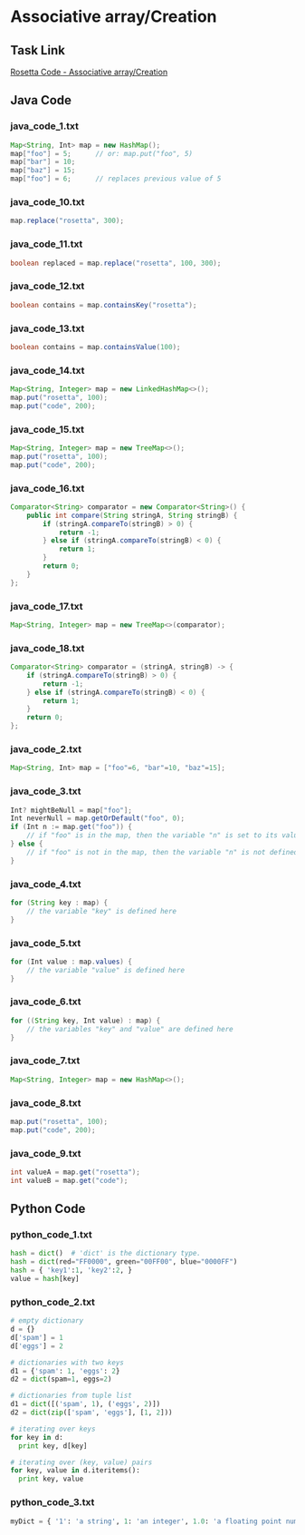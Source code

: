 # Associative array/Creation

## Task Link
[Rosetta Code - Associative array/Creation](https://rosettacode.org/wiki/Associative_array/Creation)

## Java Code
### java_code_1.txt
```java
Map<String, Int> map = new HashMap();
map["foo"] = 5;      // or: map.put("foo", 5)
map["bar"] = 10;
map["baz"] = 15;
map["foo"] = 6;      // replaces previous value of 5

```

### java_code_10.txt
```java
map.replace("rosetta", 300);

```

### java_code_11.txt
```java
boolean replaced = map.replace("rosetta", 100, 300);

```

### java_code_12.txt
```java
boolean contains = map.containsKey("rosetta");

```

### java_code_13.txt
```java
boolean contains = map.containsValue(100);

```

### java_code_14.txt
```java
Map<String, Integer> map = new LinkedHashMap<>();
map.put("rosetta", 100);
map.put("code", 200);

```

### java_code_15.txt
```java
Map<String, Integer> map = new TreeMap<>();
map.put("rosetta", 100);
map.put("code", 200);

```

### java_code_16.txt
```java
Comparator<String> comparator = new Comparator<String>() {
    public int compare(String stringA, String stringB) {
        if (stringA.compareTo(stringB) > 0) {
            return -1;
        } else if (stringA.compareTo(stringB) < 0) {
            return 1;
        }
        return 0;
    }
};

```

### java_code_17.txt
```java
Map<String, Integer> map = new TreeMap<>(comparator);

```

### java_code_18.txt
```java
Comparator<String> comparator = (stringA, stringB) -> {
    if (stringA.compareTo(stringB) > 0) {
        return -1;
    } else if (stringA.compareTo(stringB) < 0) {
        return 1;
    }
    return 0;
};

```

### java_code_2.txt
```java
Map<String, Int> map = ["foo"=6, "bar"=10, "baz"=15];

```

### java_code_3.txt
```java
Int? mightBeNull = map["foo"];
Int neverNull = map.getOrDefault("foo", 0);
if (Int n := map.get("foo")) {
    // if "foo" is in the map, then the variable "n" is set to its value
} else {
    // if "foo" is not in the map, then the variable "n" is not defined
}

```

### java_code_4.txt
```java
for (String key : map) {
    // the variable "key" is defined here
}

```

### java_code_5.txt
```java
for (Int value : map.values) {
    // the variable "value" is defined here
}

```

### java_code_6.txt
```java
for ((String key, Int value) : map) {
    // the variables "key" and "value" are defined here
}

```

### java_code_7.txt
```java
Map<String, Integer> map = new HashMap<>();

```

### java_code_8.txt
```java
map.put("rosetta", 100);
map.put("code", 200);

```

### java_code_9.txt
```java
int valueA = map.get("rosetta");
int valueB = map.get("code");

```

## Python Code
### python_code_1.txt
```python
hash = dict()  # 'dict' is the dictionary type.
hash = dict(red="FF0000", green="00FF00", blue="0000FF")
hash = { 'key1':1, 'key2':2, }
value = hash[key]

```

### python_code_2.txt
```python
# empty dictionary
d = {}
d['spam'] = 1
d['eggs'] = 2  

# dictionaries with two keys
d1 = {'spam': 1, 'eggs': 2}
d2 = dict(spam=1, eggs=2)

# dictionaries from tuple list
d1 = dict([('spam', 1), ('eggs', 2)])
d2 = dict(zip(['spam', 'eggs'], [1, 2]))

# iterating over keys
for key in d:
  print key, d[key]

# iterating over (key, value) pairs
for key, value in d.iteritems():
  print key, value

```

### python_code_3.txt
```python
myDict = { '1': 'a string', 1: 'an integer', 1.0: 'a floating point number', (1,): 'a tuple' }

```

